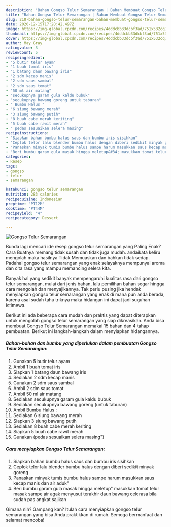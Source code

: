 ```yaml
---
description: "Bahan Gongso Telur Semarangan | Bahan Membuat Gongso Telur Semarangan Yang Enak Dan Mudah"
title: "Bahan Gongso Telur Semarangan | Bahan Membuat Gongso Telur Semarangan Yang Enak Dan Mudah"
slug: 210-bahan-gongso-telur-semarangan-bahan-membuat-gongso-telur-semarangan-yang-enak-dan-mudah
date: 2020-12-15T17:28:42.497Z
image: https://img-global.cpcdn.com/recipes/4dddcbb33dcbf3ad/751x532cq70/gongso-telur-semarangan-foto-resep-utama.jpg
thumbnail: https://img-global.cpcdn.com/recipes/4dddcbb33dcbf3ad/751x532cq70/gongso-telur-semarangan-foto-resep-utama.jpg
cover: https://img-global.cpcdn.com/recipes/4dddcbb33dcbf3ad/751x532cq70/gongso-telur-semarangan-foto-resep-utama.jpg
author: May Gray
ratingvalue: 3
reviewcount: 5
recipeingredient:
- "5 butir telur ayam"
- "1 buah tomat iris"
- "1 batang daun bawang iris"
- "2 sdm kecap manis"
- "2 sdm saus sambal"
- "2 sdm saus tomat"
- "50 ml air matang"
- "secukupnya garam gula kaldu bubuk"
- "secukupnya bawang goreng untuk taburan"
- " Bumbu Halus "
- "6 siung bawang merah"
- "3 siung bawang putih"
- "8 buah cabe merah keriting"
- "5 buah cabe rawit merah"
- " pedas sesuaikan selera masing"
recipeinstructions:
- "Siapkan bahan bumbu halus saus dan bumbu iris sisihkan"
- "Ceplok telor lalu blender bumbu halus dengan diberi sedikit minyak goreng"
- "Panaskan minyak tumis bumbu halus sampe harum masukkan saus kecap manis dan air aduk&#34;"
- "Beri bumbu garam gula masak hingga meletup&#34; masukkan tomat telur masak sampe air agak menyusut terakhir daun bawang cek rasa bila sudah pas angkat sajikan"
categories:
- Resep
tags:
- gongso
- telur
- semarangan

katakunci: gongso telur semarangan 
nutrition: 283 calories
recipecuisine: Indonesian
preptime: "PT12M"
cooktime: "PT44M"
recipeyield: "4"
recipecategory: Dessert

---
```



![Gongso Telur Semarangan](https://img-global.cpcdn.com/recipes/4dddcbb33dcbf3ad/751x532cq70/gongso-telur-semarangan-foto-resep-utama.jpg)

Bunda lagi mencari ide resep gongso telur semarangan yang Paling Enak? Cara Buatnya memang tidak susah dan tidak juga mudah. andaikata keliru mengolah maka hasilnya Tidak Memuaskan dan bahkan tidak sedap. Padahal gongso telur semarangan yang enak selayaknya mempunyai aroma dan cita rasa yang mampu memancing selera kita.



Banyak hal yang sedikit banyak mempengaruhi kualitas rasa dari gongso telur semarangan, mulai dari jenis bahan, lalu pemilihan bahan segar hingga cara mengolah dan menyajikannya. Tak perlu pusing jika hendak menyiapkan gongso telur semarangan yang enak di mana pun anda berada, karena asal sudah tahu triknya maka hidangan ini dapat jadi suguhan istimewa.


Berikut ini ada beberapa cara mudah dan praktis yang dapat diterapkan untuk mengolah gongso telur semarangan yang siap dikreasikan. Anda bisa membuat Gongso Telur Semarangan memakai 15 bahan dan 4 tahap pembuatan. Berikut ini langkah-langkah dalam menyiapkan hidangannya.

<!--inarticleads1-->

##### Bahan-bahan dan bumbu yang diperlukan dalam pembuatan Gongso Telur Semarangan:

1. Gunakan 5 butir telur ayam
1. Ambil 1 buah tomat iris
1. Siapkan 1 batang daun bawang iris
1. Sediakan 2 sdm kecap manis
1. Gunakan 2 sdm saus sambal
1. Ambil 2 sdm saus tomat
1. Ambil 50 ml air matang
1. Sediakan secukupnya garam gula kaldu bubuk
1. Sediakan secukupnya bawang goreng (untuk taburan)
1. Ambil  Bumbu Halus :
1. Sediakan 6 siung bawang merah
1. Siapkan 3 siung bawang putih
1. Sediakan 8 buah cabe merah keriting
1. Siapkan 5 buah cabe rawit merah
1. Gunakan  (pedas sesuaikan selera masing&#34;)




<!--inarticleads2-->

##### Cara menyiapkan Gongso Telur Semarangan:

1. Siapkan bahan bumbu halus saus dan bumbu iris sisihkan
1. Ceplok telor lalu blender bumbu halus dengan diberi sedikit minyak goreng
1. Panaskan minyak tumis bumbu halus sampe harum masukkan saus kecap manis dan air aduk&#34;
1. Beri bumbu garam gula masak hingga meletup&#34; masukkan tomat telur masak sampe air agak menyusut terakhir daun bawang cek rasa bila sudah pas angkat sajikan




Gimana nih? Gampang kan? Itulah cara menyiapkan gongso telur semarangan yang bisa Anda praktikkan di rumah. Semoga bermanfaat dan selamat mencoba!
